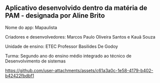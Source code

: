 <h2>Aplicativo desenvolvido dentro da matéria de PAM - designada por Aline Brito</h2>

Nome do app: Mapaulista

Criadores e desenvolvedores: Marcos Paulo Oliveira Santos e Kauã Souza

Unidade de ensino: ETEC Professor Basilides De Godoy

Turma: Segundo ano do ensino médio integrado ao técnico de Desenvolvimento de sistemas




https://github.com/user-attachments/assets/c61a3a0c-1e58-4179-b402-b42422fbdbf1

